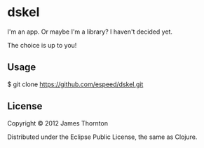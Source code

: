 # dskel

I'm an app. Or maybe I'm a library? I haven't decided yet. 

The choice is up to you!

## Usage

$ git clone https://github.com/espeed/dskel.git

## License

Copyright © 2012 James Thornton

Distributed under the Eclipse Public License, the same as Clojure.
